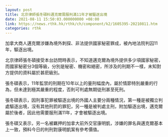 ```yaml
---
layout: post
title: 北京律師張冬碩料邁克爾需服刑滿11年才被驅逐出境
date: 2021-08-11 15:50:03.000000000 +08:00
link: https://news.rthk.hk/rthk/ch/component/k2/1605395-20210811.htm
categories: rthk
---
```


加拿大商人邁克爾涉嫌為境外刺探、非法提供國家秘密罪成，被內地法院判囚11年，驅逐出境。

北京律師張冬碩接受本台訪問時表示，不知道邁克爾為境外提供多少項國家秘密，而國家秘密分3個等級，分別是秘密、機密和絕密，所涉及的刑期不一樣，未知對方提供的資料屬於甚麽級別。

張冬碩表示，11年監禁的刑期在10年以上的量刑幅度內，屬於情節特別嚴重的行為，但未達到極其嚴重的程度，否則可判處無期徒刑甚至死刑。

張冬碩表示，因刑事犯罪被驅逐出境的外國人主要分兩種情況，第一種是被獨立判處驅逐出境，沒有其他刑罰的罪犯，另一種是被判處主刑，附加驅逐出境，邁克爾屬於後者，因此他需要服刑滿11年，才會被驅逐出境。

張冬碩又表示，另一名被羈押的加拿大前外交官康明凱，涉嫌的罪名與邁克爾基本上一致，預料今日的判刑對康明凱案有參考價值。

